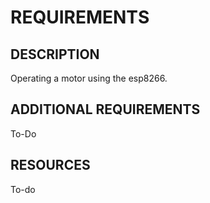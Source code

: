 # REQUIREMENTS
## DESCRIPTION
Operating a motor using the esp8266.

## ADDITIONAL REQUIREMENTS
To-Do

## RESOURCES
To-do
